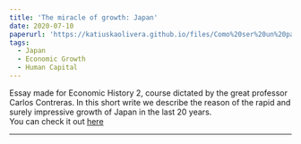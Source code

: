 ```yaml
---
title: 'The miracle of growth: Japan'
date: 2020-07-10
paperurl: 'https://katiuskaolivera.github.io/files/Como%20ser%20un%20pais%20asu%20mare%20como%20japon%20(1)%20(1).pdf'
tags:
  - Japan
  - Economic Growth
  - Human Capital
---
```


Essay made for Economic History 2, course dictated by the great professor Carlos Contreras. In this short write we describe the reason of the rapid and surely impressive growth of Japan in the last 20 years.  
You can check it out [here](https://katiuskaolivera.github.io/files/Como%20ser%20un%20pais%20asu%20mare%20como%20japon%20(1)%20(1).pdf)

------
